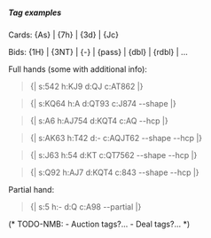 ##### Tag examples

Cards: {As} | {7h} | {3d} | {Jc}

Bids: {1H} | {3NT} | {-} | {pass} | {dbl} | {rdbl} | ...

Full hands (some with additional info):

> {| s:542 h:KJ9 d:QJ c:AT862 |}

> {| s:KQ64 h:A d:QT93 c:J874 --shape |}

> {| s:A6 h:AJ754 d:KQT4 c:AQ --hcp |}

> {| s:AK63 h:T42 d:- c:AQJT62 --shape --hcp |}

> {| s:J63 h:54 d:KT c:QT7562 --shape --hcp |}

> {| s:Q92 h:AJ7 d:KQT4 c:843 --shape --hcp |}

Partial hand:

> {| s:5 h:- d:Q c:A98 --partial |}

(* TODO-NMB:
     - Auction tags?...
     - Deal tags?... *)
